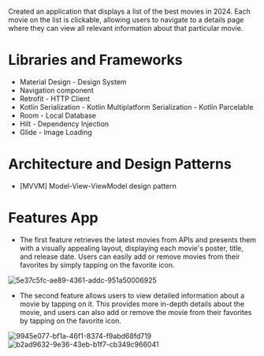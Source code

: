 Created an application that displays a list of the best movies in 2024. Each movie on the list is clickable, allowing users to navigate to a details page where they can view all relevant information about that particular movie.

# Libraries and Frameworks
- Material Design - Design System
- Navigation component
- Retrofit - HTTP Client
- Kotlin Serialization - Kotlin Multiplatform Serialization - Kotlin Parcelable
- Room - Local Database
- Hilt - Dependency Injection
- Glide - Image Loading

# Architecture and Design Patterns
- [MVVM] Model-View-ViewModel design pattern

# Features App
- The first feature retrieves the latest movies from APIs and presents them with a visually appealing layout, displaying each movie's poster, title, and release date. Users can easily add or remove movies from their favorites by simply tapping on the favorite icon.
  
![5e37c5fc-ae89-4361-addc-951a50006925](https://github.com/user-attachments/assets/36702b88-b589-4692-bc73-75d663483345)

- The second feature allows users to view detailed information about a movie by tapping on it. This provides more in-depth details about the movie, and users can also add or remove the movie from their favorites by tapping on the favorite icon.
  
![9945e077-bf1a-46f1-8374-f9abd68fd719](https://github.com/user-attachments/assets/32d14c6d-e966-49f0-9010-5b6438424870) ![b2ad9632-9e36-43eb-b1f7-cb349c966041](https://github.com/user-attachments/assets/c570c4a8-1c7d-40bb-81d1-fda50cc0e0b4)


